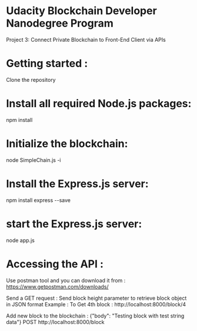 # Udacity Blockchain Developer Nanodegree Program

 Project 3: Connect Private Blockchain to Front-End Client via APIs

# Getting started :
Clone the repository 

# Install all required Node.js packages:
npm install

# Initialize the blockchain:
node SimpleChain.js -i

# Install the Express.js server:
 npm install express --save

# start the Express.js server:
node app.js

# Accessing the API :
Use postman tool and you can download it from : https://www.getpostman.com/downloads/

Send a GET request :
Send block height parameter to retrieve block object in JSON format 
Example : To Get 4th block : http://localhost:8000/block/4

Add new block to the blockchain :
{"body": "Testing block with test string data"} POST http://localhost:8000/block


